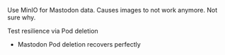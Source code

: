 Use MinIO for Mastodon data. Causes images to not work anymore. Not sure why.

Test resilience via Pod deletion
* Mastodon Pod deletion recovers perfectly

